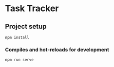 # Task Tracker

## Project setup
```
npm install
```

### Compiles and hot-reloads for development
```
npm run serve
```

